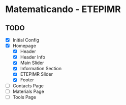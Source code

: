 # Matematicando - ETEPIMR

## TODO

- [x] Initial Config
- [x] Homepage
  - [x] Header
  - [x] Header Info
  - [x] Main Slider
  - [x] Information Section
  - [x] ETEPIMR Slider
  - [x] Footer
- [ ] Contacts Page
- [ ] Materials Page
- [ ] Tools Page
